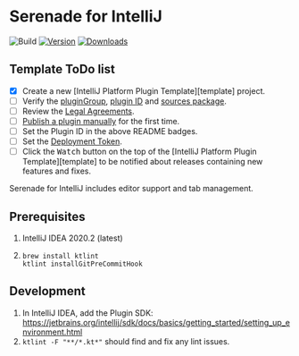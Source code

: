 # Serenade for IntelliJ

![Build](https://github.com/serenadeai/intellij/workflows/Build/badge.svg)
[![Version](https://img.shields.io/jetbrains/plugin/v/PLUGIN_ID.svg)](https://plugins.jetbrains.com/plugin/PLUGIN_ID)
[![Downloads](https://img.shields.io/jetbrains/plugin/d/PLUGIN_ID.svg)](https://plugins.jetbrains.com/plugin/PLUGIN_ID)

## Template ToDo list
- [x] Create a new [IntelliJ Platform Plugin Template][template] project.
- [ ] Verify the [pluginGroup](/gradle.properties), [plugin ID](/src/main/resources/META-INF/plugin.xml) and [sources package](/src/main/kotlin).
- [ ] Review the [Legal Agreements](https://plugins.jetbrains.com/docs/marketplace/legal-agreements.html).
- [ ] [Publish a plugin manually](https://www.jetbrains.org/intellij/sdk/docs/basics/getting_started/publishing_plugin.html) for the first time.
- [ ] Set the Plugin ID in the above README badges.
- [ ] Set the [Deployment Token](https://plugins.jetbrains.com/docs/marketplace/plugin-upload.html).
- [ ] Click the <kbd>Watch</kbd> button on the top of the [IntelliJ Platform Plugin Template][template] to be notified about releases containing new features and fixes.

<!-- Plugin description -->
Serenade for IntelliJ includes editor support and tab management.
<!-- Plugin description end -->

## Prerequisites

1. IntelliJ IDEA 2020.2 (latest)
1. 
    ```
    brew install ktlint
    ktlint installGitPreCommitHook
    ```

## Development

1. In IntelliJ IDEA, add the Plugin SDK: https://jetbrains.org/intellij/sdk/docs/basics/getting_started/setting_up_environment.html
1. `ktlint -F "**/*.kt*"` should find and fix any lint issues.
